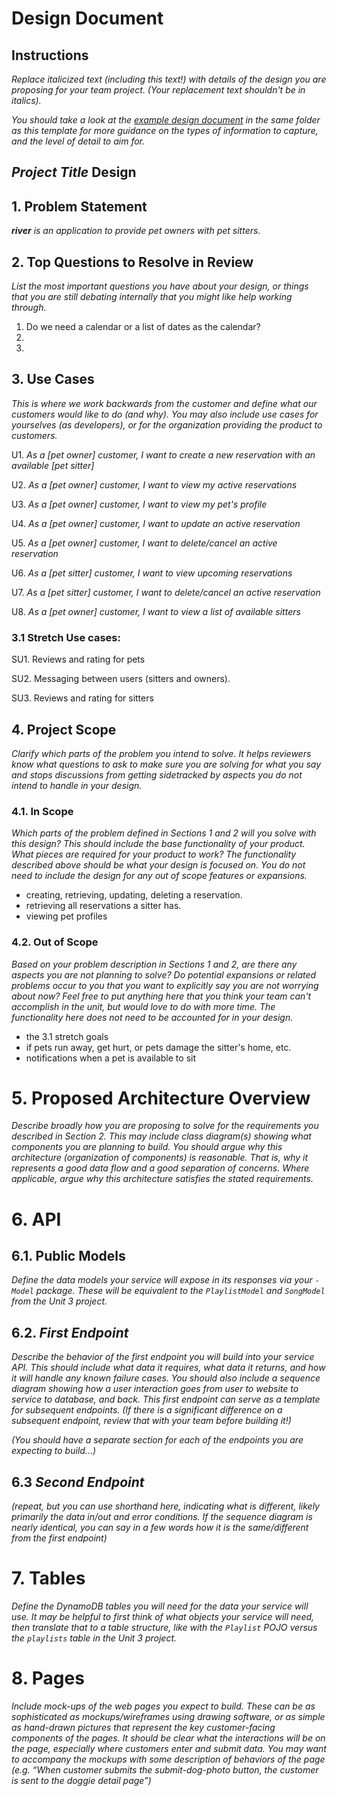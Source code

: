 # Design Document

## Instructions

_Replace italicized text (including this text!) with details of the design you are proposing for your team project. (Your replacement text shouldn't be in italics)._

_You should take a look at the [example design document](example-design-document.md) in the same folder as this template for more guidance on the types of information to capture, and the level of detail to aim for._

## _Project Title_ Design

## 1. Problem Statement

_**river** is an application to provide pet owners with pet sitters._

## 2. Top Questions to Resolve in Review

_List the most important questions you have about your design, or things that you are still debating internally that you might like help working through._

1. Do we need a calendar or a list of dates as the calendar?
2.
3.

## 3. Use Cases

_This is where we work backwards from the customer and define what our customers would like to do (and why). You may also include use cases for yourselves (as developers), or for the organization providing the product to customers._

U1. _As a [pet owner] customer, I want to create a new reservation with an available [pet sitter]_

U2. _As a [pet owner] customer, I want to view my active reservations_

U3. _As a [pet owner] customer, I want to view my pet's profile_

U4. _As a [pet owner] customer, I want to update an active reservation_

U5. _As a [pet owner] customer, I want to delete/cancel an active reservation_

U6. _As a [pet sitter] customer, I want to view upcoming reservations_

U7. _As a [pet sitter] customer, I want to delete/cancel an active reservation_

U8. _As a [pet owner] customer, I want to view a list of available sitters_

### 3.1 Stretch Use cases:
SU1. Reviews and rating for pets

SU2. Messaging between users (sitters and owners).

SU3. Reviews and rating for sitters 


## 4. Project Scope

_Clarify which parts of the problem you intend to solve. It helps reviewers know what questions to ask to make sure you 
are solving for what you say and stops discussions from getting sidetracked by aspects you do not intend to handle in your design._

### 4.1. In Scope

_Which parts of the problem defined in Sections 1 and 2 will you solve with this design? This should include the base 
functionality of your product. What pieces are required for your product to work?_
_The functionality described above should be what your design is focused on. You do not need to include the design for any out of scope features or expansions._

- creating, retrieving, updating, deleting a reservation.
- retrieving all reservations a sitter has.
- viewing pet profiles


### 4.2. Out of Scope

_Based on your problem description in Sections 1 and 2, are there any aspects you are not planning to solve? 
Do potential expansions or related problems occur to you that you want to explicitly say you are not worrying about now?
Feel free to put anything here that you think your team can't accomplish in the unit, but would love to do with more time._
_The functionality here does not need to be accounted for in your design._

- the 3.1 stretch goals
- if pets run away, get hurt, or pets damage the sitter's home, etc.
- notifications when a pet is available to sit

# 5. Proposed Architecture Overview

_Describe broadly how you are proposing to solve for the requirements you described in Section 2. This may include class diagram(s) showing what components you are planning to build. You should argue why this architecture (organization of components) is reasonable. That is, why it represents a good data flow and a good separation of concerns. Where applicable, argue why this architecture satisfies the stated requirements._



# 6. API

## 6.1. Public Models

_Define the data models your service will expose in its responses via your *`-Model`* package. These will be equivalent to the *`PlaylistModel`* and *`SongModel`* from the Unit 3 project._

## 6.2. _First Endpoint_

_Describe the behavior of the first endpoint you will build into your service API. This should include what data it requires, what data it returns, and how it will handle any known failure cases. You should also include a sequence diagram showing how a user interaction goes from user to website to service to database, and back. This first endpoint can serve as a template for subsequent endpoints. (If there is a significant difference on a subsequent endpoint, review that with your team before building it!)_

_(You should have a separate section for each of the endpoints you are expecting to build...)_

## 6.3 _Second Endpoint_

_(repeat, but you can use shorthand here, indicating what is different, likely primarily the data in/out and error conditions. If the sequence diagram is nearly identical, you can say in a few words how it is the same/different from the first endpoint)_

# 7. Tables

_Define the DynamoDB tables you will need for the data your service will use. It may be helpful to first think of what objects your service will need, then translate that to a table structure, like with the *`Playlist` POJO* versus the `playlists` table in the Unit 3 project._

# 8. Pages

_Include mock-ups of the web pages you expect to build. These can be as sophisticated as mockups/wireframes using drawing software, or as simple as hand-drawn pictures that represent the key customer-facing components of the pages. It should be clear what the interactions will be on the page, especially where customers enter and submit data. You may want to accompany the mockups with some description of behaviors of the page (e.g. “When customer submits the submit-dog-photo button, the customer is sent to the doggie detail page”)_
